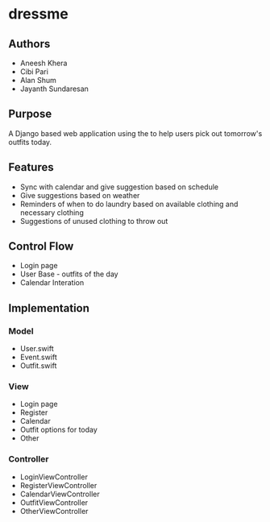 # dressme
## Authors
- Aneesh Khera
- Cibi Pari
- Alan Shum
- Jayanth Sundaresan

## Purpose
A Django based web application using the to help users pick out tomorrow's outfits today. 


## Features
* Sync with calendar and give suggestion based on schedule
* Give suggestions based on weather
* Reminders of when to do laundry based on available clothing and necessary clothing
* Suggestions of unused clothing to throw out


## Control Flow
* Login page
* User Base - outfits of the day
* Calendar Interation

## Implementation
### Model
* User.swift
* Event.swift
* Outfit.swift

### View
* Login page
* Register
* Calendar
* Outfit options for today
* Other

### Controller
* LoginViewController
* RegisterViewController
* CalendarViewController
* OutfitViewController
* OtherViewController
